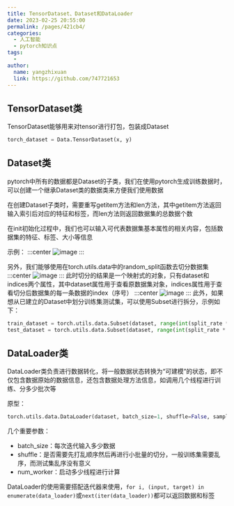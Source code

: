 ```yaml
---
title: TensorDataset、Dataset和DataLoader
date: 2023-02-25 20:55:00
permalink: /pages/421cb4/
categories:
  - 人工智能
  - pytorch知识点
tags:
  - 
author: 
  name: yangzhixuan
  link: https://github.com/747721653
---
```

## TensorDataset类
TensorDataset能够用来对tensor进行打包，包装成Dataset
```python
torch_dataset = Data.TensorDataset(x, y)
```


## Dataset类
pytorch中所有的数据都是Dataset的子类，我们在使用pytorch生成训练数据时，可以创建一个继承Dataset类的数据类来方便我们使用数据

在创建Dataset子类时，需要重写getitem方法和len方法，其中getitem方法返回输入索引后对应的特征和标签，而len方法则返回数据集的总数据个数

在init初始化过程中，我们也可以输入可代表数据集基本属性的相关内容，包括数据集的特征、标签、大小等信息

示例：
:::center
![image](https://cdn.staticaly.com/gh/747721653/image-store@master/pytorch/image.714yiayvcs00.jpg)
:::

另外，我们能够使用在torch.utils.data中的random_split函数去切分数据集
:::center
![image](https://cdn.staticaly.com/gh/747721653/image-store@master/pytorch/image.7a06ftd026c0.jpg)
:::
此时切分的结果是一个映射式的对象，只有dataset和indices两个属性，其中dataset属性用于查看原数据集对象，indices属性用于查看切分后数据集的每一条数据的index（序号）
:::center
![image](https://cdn.staticaly.com/gh/747721653/image-store@master/pytorch/image.4yv62f50y080.jpg)
:::
此外，如果想从已建立的Dataset中划分训练集测试集，可以使用Subset进行拆分，示例如下：
```python
train_dataset = torch.utils.data.Subset(dataset, range(int(split_rate * dataset.lens)))
test_dataset = torch.utils.data.Subset(dataset, range(int(split_rate * dataset.lens), dataset.lens))
```



## DataLoader类
DataLoader类负责进行数据转化，将一般数据状态转换为“可建模”的状态，即不仅包含数据原始的数据信息，还包含数据处理方法信息，如调用几个线程进行训练、分多少批次等

原型：
```python
torch.utils.data.DataLoader(dataset, batch_size=1, shuffle=False, sampler=None, batch_sampler=None, num_workers=0, collate_fn=None, pin_memory=False, drop_last=False, timeout=0, worker_init_fn=None, multiprocessing_context=None, generator=None, *, prefetch_factor=2, persistent_workers=False)
```
几个重要参数：

* batch_size：每次迭代输入多少数据
* shuffle：是否需要先打乱顺序然后再进行小批量的切分，一般训练集需要乱序，而测试集乱序没有意义
* num_worker：启动多少线程进行计算

DataLoader的使用需要搭配迭代器来使用，`for i, (input, target) in enumerate(data_loader)`或`next(iter(data_loader))`都可以返回数据和标签